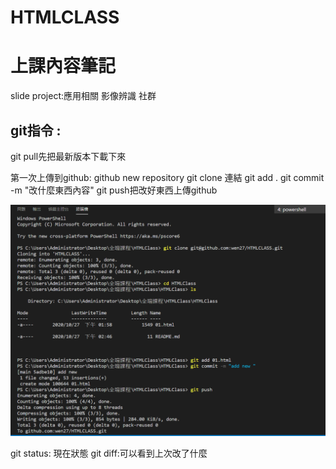 # HTMLCLASS

# 上課內容筆記
slide project:應用相關 影像辨識 社群

## git指令 :   

git pull先把最新版本下載下來

第一次上傳到github:
    github new repository 
    git clone 連結
	git add .
	git commit -m "改什麼東西內容"
	git push把改好東西上傳github

![指令](https://github.com/wen27/html-class/blob/main/first%20commit%20github.PNG)


git status: 現在狀態
git diff:可以看到上次改了什麼

